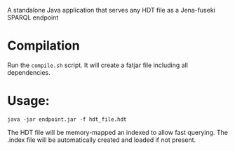 A standalone Java application that serves any HDT file as a Jena-fuseki SPARQL endpoint

# Compilation
Run the `compile.sh` script. It will create a fatjar file including all dependencies.

# Usage:
`java -jar endpoint.jar -f hdt_file.hdt`

The HDT file will be memory-mapped an indexed to allow fast querying. The .index file will be automatically created and loaded if not present. 
